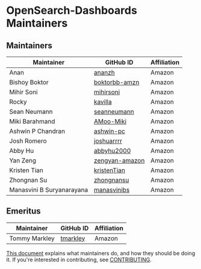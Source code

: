 # OpenSearch-Dashboards Maintainers

## Maintainers
| Maintainer | GitHub ID | Affiliation |
| --------------- | --------- | ----------- |
| Anan | [ananzh](https://github.com/ananzh) | Amazon |
| Bishoy Boktor | [boktorbb-amzn](https://github.com/boktorbb-amzn) | Amazon |
| Mihir Soni | [mihirsoni](https://github.com/mihirsoni) | Amazon |
| Rocky | [kavilla](https://github.com/kavilla) | Amazon |
| Sean Neumann | [seanneumann](https://github.com/seanneumann) | Amazon | 
| Miki Barahmand | [AMoo-Miki](https://github.com/AMoo-Miki) | Amazon |
| Ashwin P Chandran | [ashwin-pc](https://github.com/ashwin-pc) | Amazon |
| Josh Romero | [joshuarrrr](https://github.com/joshuarrrr) | Amazon |
| Abby Hu | [abbyhu2000](https://github.com/abbyhu2000) | Amazon |
| Yan Zeng | [zengyan-amazon](https://github.com/zengyan-amazon) | Amazon |
| Kristen Tian | [kristenTian](https://github.com/kristenTian) | Amazon |
| Zhongnan Su | [zhongnansu](https://github.com/zhongnansu) | Amazon |
| Manasvini B Suryanarayana | [manasvinibs](https://github.com/manasvinibs) | Amazon |

## Emeritus

| Maintainer | GitHub ID | Affiliation |
| --------------- | --------- | ----------- |
| Tommy Markley | [tmarkley](https://github.com/tmarkley) | Amazon | 

[This document](https://github.com/opensearch-project/.github/blob/main/MAINTAINERS.md) explains what maintainers do, and how they should be doing it. If you're interested in contributing, see [CONTRIBUTING](CONTRIBUTING.md).
